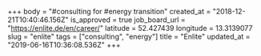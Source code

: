 +++
body = "#consulting for #energy transition"
created_at = "2018-12-21T10:40:46.156Z"
is_approved = true
job_board_url = "https://enlite.de/en/career/"
latitude = 52.427439
longitude = 13.3139077
slug = "enlite"
tags = ["consulting", "energy"]
title = "Enlite"
updated_at = "2019-06-16T10:36:08.536Z"
+++
